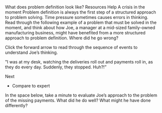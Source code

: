 What does problem definition look like?
Resources	Help
A crisis in the moment
Problem definition is always the first step of a structured approach to problem solving. Time pressure sometimes causes errors in thinking. Read through the following example of a problem that must be solved in the moment, and think about how Joe, a manager at a mid-sized family-owned manufacturing business, might have benefited from a more structured approach to problem definition. Where did he go wrong?

Click the forward arrow to read through the sequence of events to understand Joe’s thinking.

"I was at my desk, watching the deliveries roll out and payments roll in, as they do every day. Suddenly, they stopped. Huh?!”

Next
* Compare to expert


In the space below, take a minute to evaluate Joe’s approach to the problem of the missing payments. What did he do well? What might he have done differently?


